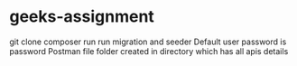 # geeks-assignment
git clone
composer run
run migration and seeder
Default user password is password
Postman file folder created in directory which has all apis details
